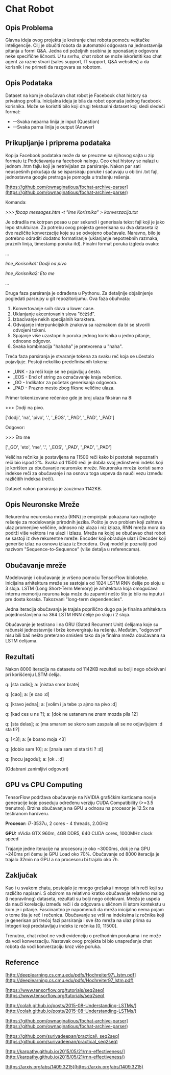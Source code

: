# Chat Robot

## Opis Problema

Glavna ideja ovog projekta je kreiranje chat robota pomoću veštačke inteligencije. Cilj je obučiti robota da automatski odgovara na jednostavnija pitanja u formi Q&amp;A. Jedna od poželjnih osobina je oponašanje odgovora neke specifične ličnosti. U tu svrhu, chat robot se može iskoristiti kao chat agent za razne stvari (sales support, IT support, Q&amp;A websites) a da korisnik i ne primeti da razgovara sa robotom.

## Opis Podataka

Dataset na kom je obučavan chat robot je Facebook chat history sa privatnog profila. Inicijalna ideja je bila da robot oponaša jednog facebook korisnika. Može se koristiti bilo koji drugi tekstualni dataset koji sledi sledeći format:

- --Svaka neparna linija je input (Question)
- --Svaka parna linija je output (Answer)

## Prikupljanje i priprema podataka

Kopija Facebook podataka može da se preuzme sa njihovog sajta u zip formatu iz Podešavanja na facebook nalogu. Ceo chat history se nalazi u jednom .htm fajlu koji je netrivijalan za parsiranje. Nakon par sati neuspešnih pokušaja da se isparsiraju poruke i sačuvaju u obični .txt fajl, jednostavna google pretraga je pomogla u traženju rešenja.

[https://github.com/ownaginatious/fbchat-archive-parser](https://github.com/ownaginatious/fbchat-archive-parser)

Komanda:

_&gt;&gt;&gt; fbcap messages.htm -t &quot;Ime Korisnika&quot; &gt; konverzacija.txt_

Je odradila mukotrpan posao u par sekundi i generisala tekst fajl koji je jako lepo struktuiran. Za potrebu ovog projekta generisana su dva dataseta iz dve različite konverzacije koje su se odvojeno obučavale. Naravno, bilo je potrebno odraditi dodatno formatiranje (uklanjanje nepotrebnih razmaka, praznih linija, timestamp poruka itd). Finalni format poruka izgleda ovako:

_…_

_Ime\_Korisnika1: Dodji na pivo_

_Ime\_Korisnika2: Eto me_

_…_

Druga faza parsiranja je odrađena u Pythonu. Za detaljnije objašnjenje pogledati parse.py u git repozitorijumu. Ova faza obuhvata:

1. Konvertovanje svih slova u lower case.
2. Uklanjanje akcentovanih slova &quot;čćžšđ&quot;.
3. Izbacivanje nekih specijalnih karaktera.
4. Odvajanje interpunkcijskih znakova sa razmakom da bi se stvorili odvojeni tokeni.
5. Spajanje više uzastopnih poruka jednog korisnika u jedno pitanje, odnosno odgovor.
6. Svaka kombinacija &quot;hahaha&quot; je pretvorena u &quot;haha&quot;.

Treća faza parsiranja je stvaranje tokena za svaku reč koja se učestalo pojavljuje. Postoji nekoliko predefinisanih tokena:

- \_UNK - za reči koje se ne pojavljuju često.
- \_EOS - End of string za označavanje kraja rečenice.
- \_GO - Indikator za početak generisanja odgovora.
- \_PAD - Prazno mesto zbog fiksne veličine ulaza.

Primer tokenizovane rečenice gde je broj ulaza fiksiran na 8:

&gt;&gt;&gt; Dodji na pivo.

[&#39;dodji&#39;, &#39;na&#39;, &#39;pivo&#39;, &#39;.&#39;, &#39;\_EOS&#39;, &#39;\_PAD&#39;, &#39;\_PAD&#39;, &#39;\_PAD&#39;]

Odgovor:

&gt;&gt;&gt; Eto me

[&#39;\_GO&#39;, &#39;eto&#39;, &#39;me&#39;, &#39;.&#39;, &#39;\_EOS&#39;, &#39;\_PAD&#39;, &#39;\_PAD&#39;, &#39;\_PAD&#39;]

Veličina rečnika je postavljena na 11500 reči kako bi postotak nepoznatih reči bio ispod 2%. Svaka od 11500 reči je dobila svoj jedinstveni indeks koji je korišten za obučavanje neuronske mreže. Neuronska mreža koristi samo indekse reči za obučavanje i na osnovu toga uspeva da nauči vezu između različitih indeksa (reči).

Dataset nakon parsiranja je zauzimao 1142KB.

## Opis Neuronske Mreže

Rekurentna neuronska mreža (RNN) je empirijski pokazana kao najbolje rešenje za modelovanje prirodnih jezika. Pošto je ovo problem koji zahteva ulaz promenjive veličine, odnosno niz ulaza i niz izlaza, RNN mreža mora da podrži više vektora i na ulazi i izlazu. Mreža na kojoj se obučavao chat robot se sastoji iz dve rekurentne mreže: Encoder koji obrađuje ulaz i Decoder koji generiše izlaz na osnovu izlaza iz Encodera. Ovaj model je poznatiji pod nazivom &quot;Sequence-to-Sequence&quot; (više detalja u referencama).

## Obučavanje mreže

Modelovanje i obučavanje je vršeno pomoću TensorFlow biblioteke. Inicijalna arhitektura mreže se sastojala od 1024 LSTM RNN ćelije po sloju u 3 sloja. LSTM (Long Short-Term Memory) je arhitektura koja omogućava internu memoriju neurona koja može da zapamti nešto što je bilo na inputu i pre dosta koraka. Takozvani &quot;long-term dependencies&quot;.

Jedna iteracija obučavanja je trajala poprilično dugo pa je finalna arhitektura pojednostavljena na 364 LSTM RNN ćelije po sloju i 2 sloja.

Obučavanje je testirano i na GRU (Gated Recurrent Unit) ćelijama koje su računski jednostavnije i brže konvergiraju ka rešenju. Međutim, &quot;odgovori&quot; nisu bili baš nešto preterano smisleni tako da je finalna mreža obučavana sa LSTM ćelijama.

## Rezultati

Nakon 8000 iteracija na datasetu od 1142KB rezultati su bolji nego očekivani pri korišćenju LSTM ćelija.

q: [sta radis]; a: [nistaa smor brate]

q: [cao]; a: [e cao :d]

q: [kravo jedna]; a: [volim i ja tebe :p ajmo na pivo :d]

q: [kad ces u ns ?]; a: [dok ne ustanem ne znam mozda pila 12]

q: [sta delas]; a: [ma smaram se skoro sam zaspala ali se ne odjavljujem :d sta ti?]

q: [&lt;3]; a: [e bosno moja  &lt;3]

q: [dobio sam 10]; a: [znala sam :d sta ti ti ? :d]

q: [hocu jagodu]; a: [ok . :d]

(Odabrani zanimljivi odgovori)

## GPU vs CPU Computing

TensorFlow podržava obučavanje na NVIDIA grafičkim karticama novije generacije koje poseduju određenu verziju CUDA Compatibility (&gt;=3.5 trenutno). Brzina obučavanja na GPU u odnosu na procesor je 12.5x na testiranom hardveru.

**Procesor:** i7-3537u, 2 cores - 4 threads, 2.0GHz

**GPU:** nVidia GTX 960m, 4GB DDR5, 640 CUDA cores, 1000MHz clock speed

Trajanje jedne iteracije na procesoru je oko ~3000ms, dok je na GPU  ~240ms pri čemu je GPU Load oko 70%. Obučavanje od 8000 iteracija je trajalo 32min na GPU a na procesoru bi trajalo oko 7h.

## Zaključak

Kao i u svakom chatu, postojalo je mnogo grešaka i mnogo istih reči koji su različito napisani. S obzirom na relativno kratko obučavanje relativno malog (i nepravilnog) dataseta, rezultati su bolji nego očekivani. Mreža je uspela da nauči korelaciju između reči i da odgovara u sličnom ili istom kontekstu u kom je i pitanje. Fascinantno je napomenuti da mreža inicijalno nema pojam o tome šta je reč i rečenica. Obučavanje se vrši na indeksima iz rečnika koji je generisan pri trećoj fazi parsiranja i sve što mreža na ulaz prima su Integeri koji predstavljaju indeks iz rečnika [0, 11500].

Trenutno, chat robot ne vodi evidenciju o prethodnim porukama i ne može da vodi konverzaciju. Nastavak ovog projekta bi bio unapređenje chat robota da vodi konverzaciju kroz više poruka.

## Reference

[http://deeplearning.cs.cmu.edu/pdfs/Hochreiter97\_lstm.pdf](http://deeplearning.cs.cmu.edu/pdfs/Hochreiter97_lstm.pdf)

[https://www.tensorflow.org/tutorials/seq2seq](https://www.tensorflow.org/tutorials/seq2seq)

[http://colah.github.io/posts/2015-08-Understanding-LSTMs/](http://colah.github.io/posts/2015-08-Understanding-LSTMs/)

[https://github.com/ownaginatious/fbchat-archive-parser](https://github.com/ownaginatious/fbchat-archive-parser)

[https://github.com/suriyadeepan/practical\_seq2seq](https://github.com/suriyadeepan/practical_seq2seq)

[http://karpathy.github.io/2015/05/21/rnn-effectiveness/](http://karpathy.github.io/2015/05/21/rnn-effectiveness/)

[https://arxiv.org/abs/1409.3215](https://arxiv.org/abs/1409.3215)